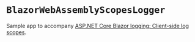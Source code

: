 # `BlazorWebAssemblyScopesLogger`

Sample app to accompany [ASP.NET Core Blazor logging: Client-side log scopes](https://learn.microsoft.com/aspnet/core/blazor/fundamentals/logging#client-side-log-scopes).
